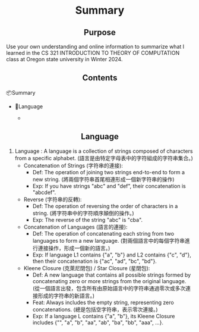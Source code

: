 <h1 align = 'center'>Summary</h1>

<h2 align = 'center'>Purpose</h2>
<p>Use your own understanding and online information to summarize what I learned in the CS 321 INTRODUCTION TO THEORY OF COMPUTATION class at Oregon state university in Winter 2024.

<h2 align = "center">Contents</h2>
<div>
    <p>📦Summary</p>
    <ul>
        <li>📄Language</li>
            <ul>
                <li>
            </ul>
    </ul>
</div>

<h2 align = 'center'>Language</h2>
    <ol>
        <li>Language : A language is a collection of strings composed of characters from a specific alphabet. (語言是由特定字母表中的字符組成的字符串集合。)
            <ul>
                <li>Concatenation of Strings (字符串的連接):
                    <ul>
                        <li>Def: The operation of joining two strings end-to-end to form a new string. (將兩個字符串首尾相連形成一個新字符串的操作)
                        <li>Exp: If you have strings "abc" and "def", their concatenation is "abcdef".
                    </ul>
                <li>Reverse (字符串的反轉):
                    <ul>
                        <li>Def: The operation of reversing the order of characters in a string. (將字符串中的字符順序顛倒的操作。)
                        <li>Exp: The reverse of the string "abc" is "cba".
                    </ul>
                <li>Concatenation of Languages (語言的連接):
                    <ul>
                        <li>Def: The operation of concatenating each string from two languages to form a new language. (對兩個語言中的每個字符串進行連接操作，形成一個新的語言。)
                        <li>Exp: If language L1 contains {"a", "b"} and L2 contains {"c", "d"}, then their concatenation is {"ac", "ad", "bc", "bd"}.
                    </ul>
                <li>Kleene Closure (克萊尼閉包) / Star Closure (星閉包):
                    <ul>
                        <li>Def: A new language that contains all possible strings formed by concatenating zero or more strings from the original language. (從一個語言出發，包含所有由原始語言中的字符串通過零次或多次連接形成的字符串的新語言。)
                        <li>Feat: Always includes the empty string, representing zero concatenations. (總是包括空字符串，表示零次連接。)
                        <li>Exp: If a language L contains {"a", "b"}, its Kleene Closure includes {"", "a", "b", "aa", "ab", "ba", "bb", "aaa", ...}.
                    </ul>
            </ul>
    </ol>

